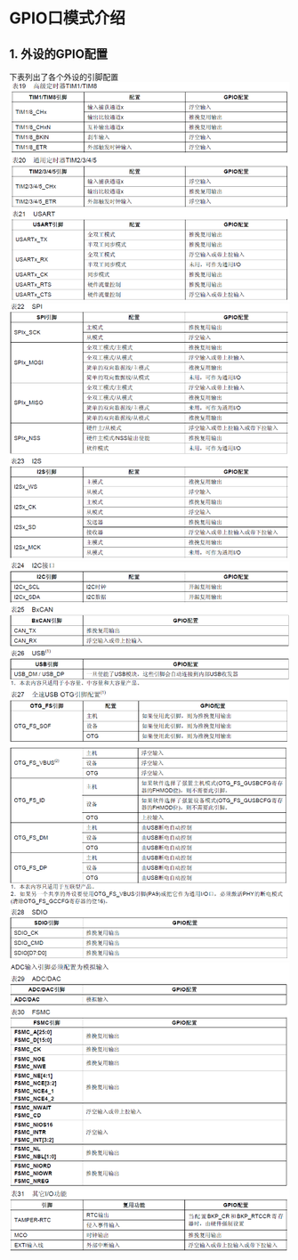 # GPIO口模式介绍

## 1. 外设的GPIO配置

下表列出了各个外设的引脚配置
![引脚配置1]
![引脚配置2]
![引脚配置3]
![引脚配置4]
![引脚配置5]
![引脚配置6]

[引脚配置1]: <./image/3.png>
[引脚配置2]: <./image/2.png>
[引脚配置3]: <./image/1.png>
[引脚配置4]: <./image/4.png>
[引脚配置5]: <./image/5.png>
[引脚配置6]: <./image/6.png>
